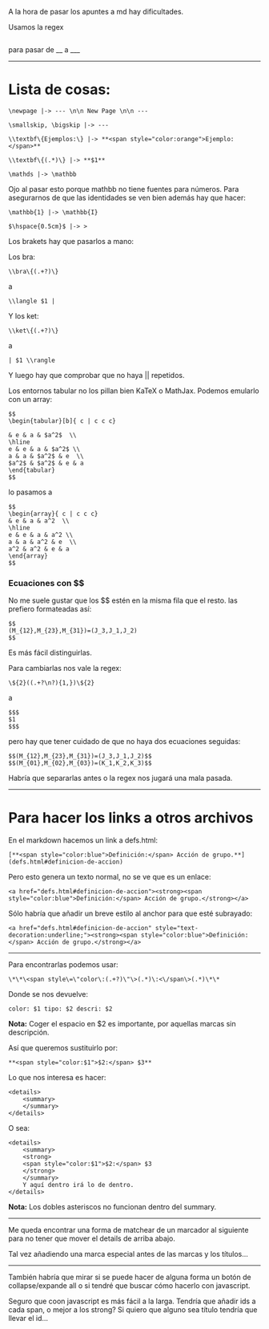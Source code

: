 A la hora de pasar los apuntes a md hay dificultades.

Usamos la regex
```

```
para pasar de __ a ___



---

# Lista de cosas:

```
\newpage |-> --- \n\n New Page \n\n ---
```

```
\smallskip, \bigskip |-> ---
```

```
\\textbf\{Ejemplos:\} |-> **<span style="color:orange">Ejemplo:</span>**
```

```
\\textbf\{(.*)\} |-> **$1**
```

```
\mathds |-> \mathbb
```

Ojo al pasar esto porque mathbb no tiene fuentes para números. Para asegurarnos de que las identidades se ven bien además hay que hacer:

```
\mathbb{1} |-> \mathbb{I}
```

```
$\hspace{0.5cm}$ |-> >
```

Los brakets hay que pasarlos a mano:

Los bra:

```
\\bra\{(.+?)\}
```

a

```
\\langle $1 |
```

Y los ket:

```
\\ket\{(.+?)\}
```

a

```
| $1 \\rangle
```

Y luego hay que comprobar que no haya || repetidos.

Los entornos tabular no los pillan bien KaTeX o MathJax.
Podemos emularlo con un array:

```
$$
\begin{tabular}[b]{ c | c c c}

& e & a & $a^2$  \\
\hline
e & e & a & $a^2$ \\
a & a & $a^2$ & e  \\
$a^2$ & $a^2$ & e & a
\end{tabular}
$$
```

lo pasamos a

```
$$
\begin{array}{ c | c c c}
& e & a & a^2  \\
\hline
e & e & a & a^2 \\
a & a & a^2 & e  \\
a^2 & a^2 & e & a
\end{array}
$$
```

### Ecuaciones con $$

No me suele gustar que los $$ estén en la misma fila que el resto. las prefiero formateadas así:

```
$$
(M_{12},M_{23},M_{31})=(J_3,J_1,J_2)
$$
```

Es más fácil distinguirlas.

Para cambiarlas nos vale la regex:

```
\${2}((.+?\n?){1,})\${2}
```

a

```
$$$
$1
$$$
```

pero hay que tener cuidado de que no haya dos ecuaciones seguidas:

```
$$(M_{12},M_{23},M_{31})=(J_3,J_1,J_2)$$
$$(M_{01},M_{02},M_{03})=(K_1,K_2,K_3)$$
```

Habría que separarlas antes o la regex nos jugará una mala pasada.

---

# Para hacer los links a otros archivos

En el markdown hacemos un link a defs.html:

```
[**<span style="color:blue">Definición:</span> Acción de grupo.**](defs.html#definicion-de-accion)
```

Pero esto genera un texto normal, no se ve que es un enlace:

```
<a href="defs.html#definicion-de-accion"><strong><span style="color:blue">Definición:</span> Acción de grupo.</strong></a>
```

Sólo habría que añadir un breve estilo al anchor para que esté subrayado:

```
<a href="defs.html#definicion-de-accion" style="text-decoration:underline;"><strong><span style="color:blue">Definición:</span> Acción de grupo.</strong></a>
```

---
Para encontrarlas podemos usar:

```
\*\*\<span style\=\"color\:(.+?)\"\>(.*)\:<\/span\>(.*)\*\*
```

Donde se nos devuelve:

```
color: $1 tipo: $2 descri: $2
```

**Nota:** Coger el espacio en $2 es importante, por aquellas marcas sin descripción.

Así que queremos sustituirlo por:

```
**<span style="color:$1">$2:</span> $3**
```

Lo que nos interesa es hacer:

```
<details>
	<summary>
	</summary>
</details>
```

O sea:

```
<details>
	<summary>
	<strong>
	<span style="color:$1">$2:</span> $3
	</strong>
	</summary>
	Y aquí dentro irá lo de dentro.
</details>
```

**Nota:** Los dobles asteriscos no funcionan dentro del summary.

---
Me queda encontrar una forma de matchear de un marcador al siguiente para no tener que mover el details de arriba abajo.

Tal vez añadiendo una marca especial antes de las marcas y los títulos...

---
También habría que mirar si se puede hacer de alguna forma un botón de collapse/expande all o si tendré que buscar cómo hacerlo con javascript.

Seguro que coon javascript es más fácil a la larga. Tendría que añadir ids a cada span, o mejor a los strong? Si quiero que alguno sea título tendría que llevar el id...
